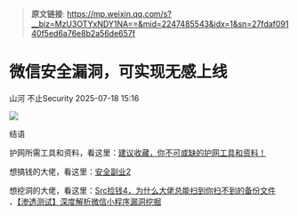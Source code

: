 > **原文链接**: https://mp.weixin.qq.com/s?__biz=MzU3OTYxNDY1NA==&mid=2247485543&idx=1&sn=27fdaf09140f5ed6a76e8b2a56de657f

#  微信安全漏洞，可实现无感上线  
山河  不止Security   2025-07-18 15:16  
  
![](https://mmbiz.qpic.cn/sz_mmbiz_jpg/0sjvG0TycCpm12zEiaCIp1C6JVbd0JY6scL87eRMRQkpxnEMxUzY17vKB8u0a5lXDj9ndADTTkNWeIVic5rZic93A/640?wx_fmt=jpeg "")  
  
  
结语  
  
护网所需工具和资料，看这里：[建议收藏，你不可或缺的护网工具和资料！](https://mp.weixin.qq.com/s?__biz=MzU3OTYxNDY1NA==&mid=2247485475&idx=1&sn=ebbd7ed07ebef6621e5db3504fdcd52b&scene=21#wechat_redirect)  
  
  
想搞钱的大佬，看这里：[安全副业2](https://mp.weixin.qq.com/s?__biz=MzU3OTYxNDY1NA==&mid=2247485004&idx=1&sn=491c3bc3f2c3b4132c15b2abb19a7f70&scene=21#wechat_redirect)  
  
  
想挖洞的大佬，看这里：[Src捡钱4，为什么大佬总能扫到你扫不到的备份文件](https://mp.weixin.qq.com/s?__biz=MzU3OTYxNDY1NA==&mid=2247485401&idx=1&sn=f6dc338afda415a8e67f1e282dd66977&scene=21#wechat_redirect)  
、[【渗透测试】深度解析微信小程序漏洞挖掘](https://mp.weixin.qq.com/s?__biz=MzU3OTYxNDY1NA==&mid=2247483968&idx=1&sn=29376cab68ad91b628fa79f0955f267b&scene=21#wechat_redirect)  
  
  
